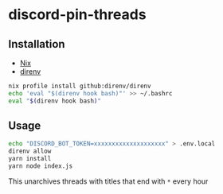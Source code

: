 # discord-pin-threads

## Installation

* [Nix](https://nixos.org/download.html)
* [direnv](https://github.com/direnv/direnv)

```sh
nix profile install github:direnv/direnv
echo 'eval "$(direnv hook bash)"' >> ~/.bashrc
eval "$(direnv hook bash)"
```

## Usage

```sh
echo "DISCORD_BOT_TOKEN=xxxxxxxxxxxxxxxxxxxx" > .env.local
direnv allow
yarn install
yarn node index.js
```

This unarchives threads with titles that end with `*` every hour